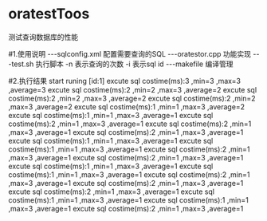 # oratestToos
测试查询数据库的性能

#1.使用说明
 ---sqlconfig.xml 配置需要查询的SQL
 ---oratestor.cpp 功能实现
 ---test.sh 执行脚本
     -n 表示查询的次数
     -i 表示sql id
 ---makefile 编译管理
 
 
#2.执行结果
start  runing  [id:1]
excute sql costime(ms):3 ,min=3 ,max=3 ,average=3 
excute sql costime(ms):2 ,min=2 ,max=3 ,average=2 
excute sql costime(ms):2 ,min=2 ,max=3 ,average=2 
excute sql costime(ms):2 ,min=2 ,max=3 ,average=2 
excute sql costime(ms):1 ,min=1 ,max=3 ,average=2 
excute sql costime(ms):1 ,min=1 ,max=3 ,average=1 
excute sql costime(ms):2 ,min=1 ,max=3 ,average=1 
excute sql costime(ms):2 ,min=1 ,max=3 ,average=1 
excute sql costime(ms):2 ,min=1 ,max=3 ,average=1 
excute sql costime(ms):1 ,min=1 ,max=3 ,average=1 
excute sql costime(ms):1 ,min=1 ,max=3 ,average=1 
excute sql costime(ms):2 ,min=1 ,max=3 ,average=1 
excute sql costime(ms):2 ,min=1 ,max=3 ,average=1 
excute sql costime(ms):1 ,min=1 ,max=3 ,average=1 
excute sql costime(ms):1 ,min=1 ,max=3 ,average=1 
excute sql costime(ms):2 ,min=1 ,max=3 ,average=1 
excute sql costime(ms):2 ,min=1 ,max=3 ,average=1 
excute sql costime(ms):2 ,min=1 ,max=3 ,average=1 
excute sql costime(ms):1 ,min=1 ,max=3 ,average=1 
excute sql costime(ms):1 ,min=1 ,max=3 ,average=1 
excute sql costime(ms):2 ,min=1 ,max=3 ,average=1 
